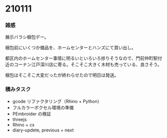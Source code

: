 # 210111  

### 雑感  

展示バラシ梱包デー。  

梱包前にいくつか備品を、ホームセンターとハンズにて買い出し。  

都区内のホームセンター事情に明るいといろいろ捗りそうなので、門前仲町駅付近のコーナン江戸深川店に寄る。そこそこ大きく木材も売っている、良さそう。  

梱包はそこそこ大変だったが終わらせたので明日は発送。  

### 積みタスク  

- gcode リファクタリング（Rhino + Python）  
- フルカラーボクセル環境の準備  
- PEmbroider の検証  
- threejs  
- Rhino + cs  
- diary-updete, previous + next  
